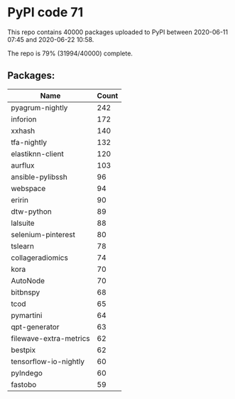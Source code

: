 # PyPI code 71

This repo contains 40000 packages uploaded to PyPI between 
2020-06-11 07:45 and 2020-06-22 10:58.

The repo is 79% (31994/40000) complete.

## Packages:

| Name  | Count |
| ----- | ----- |
| pyagrum-nightly | 242 |
| inforion | 172 |
| xxhash | 140 |
| tfa-nightly | 132 |
| elastiknn-client | 120 |
| aurflux | 103 |
| ansible-pylibssh | 96 |
| webspace | 94 |
| eririn | 90 |
| dtw-python | 89 |
| lalsuite | 88 |
| selenium-pinterest | 80 |
| tslearn | 78 |
| collageradiomics | 74 |
| kora | 70 |
| AutoNode | 70 |
| bitbnspy | 68 |
| tcod | 65 |
| pymartini | 64 |
| qpt-generator | 63 |
| filewave-extra-metrics | 62 |
| bestpix | 62 |
| tensorflow-io-nightly | 60 |
| pyIndego | 60 |
| fastobo | 59 |


